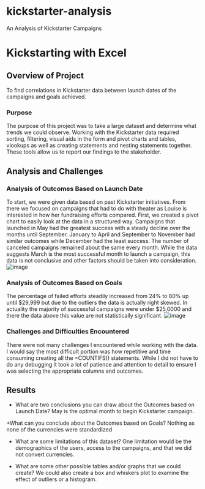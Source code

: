 # kickstarter-analysis
An Analysis of Kickstarter Campaigns

# Kickstarting with Excel

## Overview of Project
To find correlations in Kickstarter data between launch dates of the campaigns and goals achieved. 


### Purpose
The purpose of this project was to take a large dataset and determine what trends we could observe. Working with the Kickstarter data required sorting, filtering, visual aids in the form and pivot charts and tables, vlookups as well as creating statements and nesting statements together. These tools allow us to report our findings to the stakeholder.

## Analysis and Challenges

### Analysis of Outcomes Based on Launch Date
To start, we were given data based on past Kickstarter initiatives. From there we focused on campaigns that had to do with theater as Louise is interested in how her fundraising efforts compared. First, we created a pivot chart to easily look at the data in a structured way. Campaigns that launched in May had the greatest success with a steady decline over the months until September. January to April and September to November had similar outcomes while December had the least success. The number of canceled campaigns remained about the same every month. While the data suggests March is the most successful month to launch a campaign, this data is not conclusive and other factors should be taken into consideration.
![image](https://user-images.githubusercontent.com/89358080/130387603-968cafd9-1b9d-4345-882e-68829f68d63a.png)
  

### Analysis of Outcomes Based on Goals
The percentage of failed efforts steadily increased from 24% to 80% up until $29,999 but due to the outliers the data is actually right skewed. In actuality the majority of successful campaigns were under $25,0000 and there the data above this value are not statistically significant.
![image](https://user-images.githubusercontent.com/89358080/130387620-c13ff137-a1b5-478c-95b1-c71b88e2e1ce.png)


### Challenges and Difficulties Encountered
There were not many challenges I encountered while working with the data. I would say the most difficult portion was how repetitive and time consuming creating all the =COUNTIFS() statements. While I did not have to do any debugging it took a lot of patience and attention to detail to ensure I was selecting the appropriate columns and outcomes.

## Results

+ What are two conclusions you can draw about the Outcomes based on Launch Date?
May is the optimal month to begin Kickstarter campaign.

+What can you conclude about the Outcomes based on Goals?
Nothing as none of the currencies were standardized

+ What are some limitations of this dataset?
One limitation would be the demographics of the users, access to the campaigns, and that we did not convert currencies.

+ What are some other possible tables and/or graphs that we could create?
We could also create a box and whiskers plot to examine the effect of outliers or a histogram.


